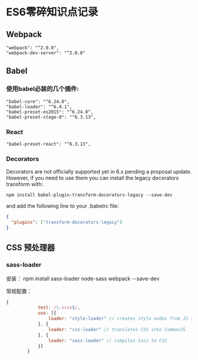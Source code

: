 # ES6零碎知识点记录

## Webpack
       
	"webpack": "^2.0.0",
	"webpack-dev-server": "^2.0.0"
	
## Babel

### 使用babel必装的几个插件:

	"babel-core": "^6.24.0",
	"babel-loader": "^6.4.1",
	"babel-preset-es2015": "^6.24.0",
	"babel-preset-stage-0": "^6.3.13",
    
### React
        
	"babel-preset-react": "^6.3.13",
	
### 	Decorators

Decorators are not officially supported yet in 6.x pending a proposal update.
However, if you need to use them you can install the legacy decorators transform with:

	npm install babel-plugin-transform-decorators-legacy --save-dev

and add the following line to your .babelrc file:
```json
{
  "plugins": ["transform-decorators-legacy"]
}
```
	
## CSS 预处理器

### sass-loader

安装：
	npm install sass-loader node-sass webpack --save-dev

常规配置：

```js
{
            test: /\.scss$/,
            use: [{
                loader: "style-loader" // creates style nodes from JS strings
            }, {
                loader: "css-loader" // translates CSS into CommonJS
            }, {
                loader: "sass-loader" // compiles Sass to CSS
            }]
        }
```
	
         

	
	
	
	
    